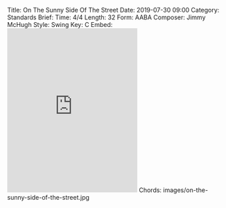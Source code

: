 Title: On The Sunny Side Of The Street
Date: 2019-07-30 09:00
Category: Standards
Brief:
Time: 4/4
Length: 32
Form: AABA
Composer: Jimmy McHugh
Style: Swing
Key: C
Embed: <iframe src="https://open.spotify.com/embed/playlist/54H0xcOQciKo5VV2Ja8en2" width="300" height="380" frameborder="0" allowtransparency="true" allow="encrypted-media"></iframe>
Chords: images/on-the-sunny-side-of-the-street.jpg
